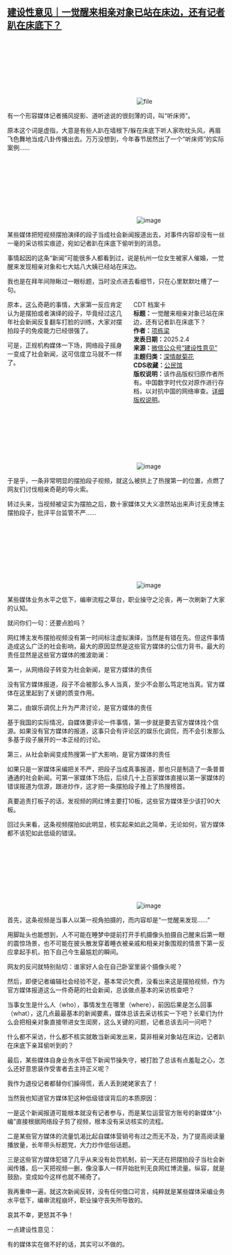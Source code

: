 <!--1738664297000-->
[建设性意见｜一觉醒来相亲对象已站在床边，还有记者趴在床底下？](https://chinadigitaltimes.net/chinese/715577.html)
------

<p><img decoding="async" src="data:image/svg+xml,%3Csvg%20xmlns='http://www.w3.org/2000/svg'%20viewBox='0%200%200%200'%3E%3C/svg%3E" alt="file" data-lazy-src="https://chinadigitaltimes.net/chinese/files/2025/02/image-1738664071061.png"><noscript><img decoding="async" src="https://chinadigitaltimes.net/chinese/files/2025/02/image-1738664071061.png" alt="file"></noscript></p><p>有一个形容媒体记者捕风捉影、道听途说的很刻薄的词，叫“听床师”。</p><p>原本这个词是虚指，大意是有些人趴在墙根下/躲在床底下听人家吹枕头风，再眉飞色舞地当成八卦传播出去。万万没想到，今年春节居然出了一个“听床师”的实际案例……</p><p><img decoding="async" src="data:image/svg+xml,%3Csvg%20xmlns='http://www.w3.org/2000/svg'%20viewBox='0%200%200%200'%3E%3C/svg%3E" alt="image" data-lazy-src="https://chinadigitaltimes.net/chinese/files/2025/02/post-715577-67a1e96925985."><noscript><img decoding="async" src="https://chinadigitaltimes.net/chinese/files/2025/02/post-715577-67a1e96925985." alt="image"></noscript></p><p>某些媒体把短视频摆拍演绎的段子当成社会新闻报道出去，对事件内容却没有一丝一毫的采访核实痕迹，宛如记者趴在床底下偷听到的消息。</p><p>事情起因的这条“新闻”可能很多人都看到过，说是杭州一位女生被家人催婚，一觉醒来发现相亲对象和七大姑八大姨已经站在床边。</p><p>我也是在拜年间隙瞅过一眼标题，当时没点进去看细节，只在心里默默吐槽了一句。</p><div style="width:42%;float:right;padding-left:20px;"><div class="su-spoiler su-spoiler-style-fancy su-spoiler-icon-chevron-circle" data-scroll-offset="0" data-anchor-in-url="no"><div class="su-spoiler-title" tabindex="0" role="button"><span class="su-spoiler-icon"></span>CDT 档案卡</div><div class="su-spoiler-content su-u-clearfix su-u-trim"><strong>标题：</strong>一觉醒来相亲对象已站在床边，还有记者趴在床底下？<br><strong>作者：</strong><a href="https://chinadigitaltimes.net/space/建设性意见" target="_blank">项栋梁</a><br><strong>发表日期：</strong>2025.2.4<br><strong>来源：</strong><a href="https://web.archive.org/web/*/https://mp.weixin.qq.com/s/6B-FbpvAh7Yl2AnTYT5YcA" target="_blank">微信公众号“建设性意见”</a><br><strong>主题归类：</strong><a href="https://chinadigitaltimes.net/space/深情献菊花" target="_blank">深情献菊花</a><br><strong>CDS收藏：</strong><a href="https://chinadigitaltimes.net/space/%E5%85%AC%E6%B0%91%E9%A6%86" target="_blank" rel="noopener">公民馆</a><br><strong>版权说明：</strong>该作品版权归原作者所有。中国数字时代仅对原作进行存档，以对抗中国的网络审查。<a href="https://chinadigitaltimes.net/chinese/copyright">详细版权说明</a>。</div></div></div><p>原本，这么奇葩的事情，大家第一反应肯定认为是摆拍或者演绎的段子，毕竟经过这几年社会新闻反复翻车打脸的训练，大家对摆拍段子的免疫能力已经很强了。</p><p>可是，正规机构媒体一下场，网络段子摇身一变成了社会新闻，这可信度立马就不一样了。</p><p><img decoding="async" src="data:image/svg+xml,%3Csvg%20xmlns='http://www.w3.org/2000/svg'%20viewBox='0%200%200%200'%3E%3C/svg%3E" alt="image" data-lazy-src="https://chinadigitaltimes.net/chinese/files/2025/02/post-715577-67a1e9692f90a."><noscript><img decoding="async" src="https://chinadigitaltimes.net/chinese/files/2025/02/post-715577-67a1e9692f90a." alt="image"></noscript></p><p>于是乎，一条非常明显的摆拍段子视频，就这么被拱上了热搜第一的位置，点燃了网友们讨伐相亲奇葩的导火索。</p><p>转过头来，当视频被证实为摆拍之后，数十家媒体又大义凛然站出来声讨无良博主摆拍段子，批评平台监管不严……</p><p><img decoding="async" src="data:image/svg+xml,%3Csvg%20xmlns='http://www.w3.org/2000/svg'%20viewBox='0%200%200%200'%3E%3C/svg%3E" alt="image" data-lazy-src="https://chinadigitaltimes.net/chinese/files/2025/02/post-715577-67a1e96938418."><noscript><img decoding="async" src="https://chinadigitaltimes.net/chinese/files/2025/02/post-715577-67a1e96938418." alt="image"></noscript></p><p>某些媒体业务水平之低下，编审流程之草台，职业操守之沦丧，再一次刷新了大家的认知。</p><p>就问你们一句：还要点脸吗？</p><p>网红博主发布摆拍视频没有第一时间标注虚拟演绎，当然是有错在先。但这件事情造成这么广泛的社会影响，最大的原因显然是这些官方媒体的公信力背书，最大的责任显然是这些官方媒体的推波助澜：</p><p>第一，从网络段子转变为社会新闻，是官方媒体的责任</p><p>没有官方媒体报道，段子不会被那么多人当真，至少不会那么笃定地当真。官方媒体在这里起到了关键的质变作用。</p><p>第二，由娱乐调侃上升为严肃讨论，是官方媒体的责任</p><p>基于我国的实际情况，自媒体要评论一件事情，第一步就是要去官方媒体找个信源。如果没有官方媒体的报道，这事只会有评论区的娱乐化调侃，而不会引发那么多基于段子展开的一本正经的讨论。</p><p>第三，从社会新闻变成热搜第一扩大影响，是官方媒体的责任</p><p>如果只是一家媒体采编把关不严，把段子当成真事报道，那也只是制造了一条普普通通的社会新闻。可第一家媒体下场后，后续几十上百家媒体直接以第一家媒体的错误报道为信源，跟进炒作，这才把一条摆拍段子推上了热搜榜首。</p><p>真要追责打板子的话，发视频的网红博主要打10板，这些官方媒体至少该打90大板。</p><p>回过头来看，这条视频摆拍如此明显，核实起来如此之简单，无论如何，官方媒体都不该犯如此低级的错误。</p><p><img decoding="async" src="data:image/svg+xml,%3Csvg%20xmlns='http://www.w3.org/2000/svg'%20viewBox='0%200%200%200'%3E%3C/svg%3E" alt="image" data-lazy-src="https://chinadigitaltimes.net/chinese/files/2025/02/post-715577-67a1e969442fa."><noscript><img decoding="async" src="https://chinadigitaltimes.net/chinese/files/2025/02/post-715577-67a1e969442fa." alt="image"></noscript></p><p>首先，这条视频是当事人以第一视角拍摄的，而内容却是“一觉醒来发现……”</p><p>用脚趾头也能想到，人不可能在睡梦中提前打开手机摄像头拍摄自己醒来后第一眼的震惊场景，也不可能在披头散发穿着睡衣被亲戚和相亲对象围观的情景下第一反应拿起手机，拍下自己今生最尴尬的瞬间。</p><p>网友的反问就特别贴切：谁家好人会在自己卧室里装个摄像头呢？</p><p>然后，即便记者编辑社会经验不足，基本常识欠费，没看出来这是摆拍视频，作为官方媒体报道这么一件奇葩的社会新闻，总该做点基本的采访核查吧？</p><p>当事女生是什么人（who），事情发生在哪里（where），前因后果是怎么回事（what），这几点最最基本的新闻要素，媒体总该去采访核实一下吧？长辈们为什么会把相亲对象直接带进女生闺房，这么关键的问题，记者总该去问一问吧？</p><p>什么都不采访，什么都不核实就敢当新闻发出来，莫非相亲对象站在床边，记者趴在床底下亲耳偷听到的？</p><p>最后，某些媒体自身业务水平低下新闻节操失守，被打脸了总该有点羞耻之心，怎么还好意思装作受害者去主持正义呢？</p><p>我作为退役记者都替你们臊得慌，丢人丢到姥姥家去了！</p><p>当然我也知道官方媒体犯这种低级错误背后的本质原因：</p><p>一是这个新闻报道可能根本就没有记者参与，而是某位运营官方账号的新媒体“小编”直接根据网络段子剪了视频，根本没有采访核实的流程。</p><p>二是某些官方媒体的流量饥渴比起自媒体营销号有过之而无不及，为了提高阅读量播放量，长年带头标题党，大力炒作低俗话题。</p><p>三是这些官方媒体犯错了几乎从来没有处罚机制，前一天还在把摆拍段子当社会新闻传播，后一天把视频一删，像没事人一样开始批判无良网红博流量。纵容，就是鼓励，变成如今这样也就不稀奇了。</p><p>我再重申一遍，就这次新闻反转，没有任何借口可言，纯粹就是某些媒体采编业务水平低下，编审流程崩坏，职业操守丧失所导致的。</p><p>哀其不幸，更怒其不争！</p><p>一点建设性意见：</p><p>有的媒体实在做不好的话，其实可以不做的。</p><div class="addtoany_share_save_container addtoany_content addtoany_content_bottom"><div class="a2a_kit a2a_kit_size_32 addtoany_list" data-a2a-url="https://chinadigitaltimes.net/chinese/715577.html" data-a2a-title="建设性意见｜一觉醒来相亲对象已站在床边，还有记者趴在床底下？"><a class="a2a_button_facebook" href="https://www.addtoany.com/add_to/facebook?linkurl=https%3A%2F%2Fchinadigitaltimes.net%2Fchinese%2F715577.html&amp;linkname=%E5%BB%BA%E8%AE%BE%E6%80%A7%E6%84%8F%E8%A7%81%EF%BD%9C%E4%B8%80%E8%A7%89%E9%86%92%E6%9D%A5%E7%9B%B8%E4%BA%B2%E5%AF%B9%E8%B1%A1%E5%B7%B2%E7%AB%99%E5%9C%A8%E5%BA%8A%E8%BE%B9%EF%BC%8C%E8%BF%98%E6%9C%89%E8%AE%B0%E8%80%85%E8%B6%B4%E5%9C%A8%E5%BA%8A%E5%BA%95%E4%B8%8B%EF%BC%9F" title="Facebook" rel="nofollow noopener" target="_blank"></a><a class="a2a_button_twitter" href="https://www.addtoany.com/add_to/twitter?linkurl=https%3A%2F%2Fchinadigitaltimes.net%2Fchinese%2F715577.html&amp;linkname=%E5%BB%BA%E8%AE%BE%E6%80%A7%E6%84%8F%E8%A7%81%EF%BD%9C%E4%B8%80%E8%A7%89%E9%86%92%E6%9D%A5%E7%9B%B8%E4%BA%B2%E5%AF%B9%E8%B1%A1%E5%B7%B2%E7%AB%99%E5%9C%A8%E5%BA%8A%E8%BE%B9%EF%BC%8C%E8%BF%98%E6%9C%89%E8%AE%B0%E8%80%85%E8%B6%B4%E5%9C%A8%E5%BA%8A%E5%BA%95%E4%B8%8B%EF%BC%9F" title="Twitter" rel="nofollow noopener" target="_blank"></a><a class="a2a_button_telegram" href="https://www.addtoany.com/add_to/telegram?linkurl=https%3A%2F%2Fchinadigitaltimes.net%2Fchinese%2F715577.html&amp;linkname=%E5%BB%BA%E8%AE%BE%E6%80%A7%E6%84%8F%E8%A7%81%EF%BD%9C%E4%B8%80%E8%A7%89%E9%86%92%E6%9D%A5%E7%9B%B8%E4%BA%B2%E5%AF%B9%E8%B1%A1%E5%B7%B2%E7%AB%99%E5%9C%A8%E5%BA%8A%E8%BE%B9%EF%BC%8C%E8%BF%98%E6%9C%89%E8%AE%B0%E8%80%85%E8%B6%B4%E5%9C%A8%E5%BA%8A%E5%BA%95%E4%B8%8B%EF%BC%9F" title="Telegram" rel="nofollow noopener" target="_blank"></a><a class="a2a_button_reddit" href="https://www.addtoany.com/add_to/reddit?linkurl=https%3A%2F%2Fchinadigitaltimes.net%2Fchinese%2F715577.html&amp;linkname=%E5%BB%BA%E8%AE%BE%E6%80%A7%E6%84%8F%E8%A7%81%EF%BD%9C%E4%B8%80%E8%A7%89%E9%86%92%E6%9D%A5%E7%9B%B8%E4%BA%B2%E5%AF%B9%E8%B1%A1%E5%B7%B2%E7%AB%99%E5%9C%A8%E5%BA%8A%E8%BE%B9%EF%BC%8C%E8%BF%98%E6%9C%89%E8%AE%B0%E8%80%85%E8%B6%B4%E5%9C%A8%E5%BA%8A%E5%BA%95%E4%B8%8B%EF%BC%9F" title="Reddit" rel="nofollow noopener" target="_blank"></a><a class="a2a_button_whatsapp" href="https://www.addtoany.com/add_to/whatsapp?linkurl=https%3A%2F%2Fchinadigitaltimes.net%2Fchinese%2F715577.html&amp;linkname=%E5%BB%BA%E8%AE%BE%E6%80%A7%E6%84%8F%E8%A7%81%EF%BD%9C%E4%B8%80%E8%A7%89%E9%86%92%E6%9D%A5%E7%9B%B8%E4%BA%B2%E5%AF%B9%E8%B1%A1%E5%B7%B2%E7%AB%99%E5%9C%A8%E5%BA%8A%E8%BE%B9%EF%BC%8C%E8%BF%98%E6%9C%89%E8%AE%B0%E8%80%85%E8%B6%B4%E5%9C%A8%E5%BA%8A%E5%BA%95%E4%B8%8B%EF%BC%9F" title="WhatsApp" rel="nofollow noopener" target="_blank"></a><a class="a2a_button_email" href="https://www.addtoany.com/add_to/email?linkurl=https%3A%2F%2Fchinadigitaltimes.net%2Fchinese%2F715577.html&amp;linkname=%E5%BB%BA%E8%AE%BE%E6%80%A7%E6%84%8F%E8%A7%81%EF%BD%9C%E4%B8%80%E8%A7%89%E9%86%92%E6%9D%A5%E7%9B%B8%E4%BA%B2%E5%AF%B9%E8%B1%A1%E5%B7%B2%E7%AB%99%E5%9C%A8%E5%BA%8A%E8%BE%B9%EF%BC%8C%E8%BF%98%E6%9C%89%E8%AE%B0%E8%80%85%E8%B6%B4%E5%9C%A8%E5%BA%8A%E5%BA%95%E4%B8%8B%EF%BC%9F" title="Email" rel="nofollow noopener" target="_blank"></a><a class="a2a_button_copy_link" href="https://www.addtoany.com/add_to/copy_link?linkurl=https%3A%2F%2Fchinadigitaltimes.net%2Fchinese%2F715577.html&amp;linkname=%E5%BB%BA%E8%AE%BE%E6%80%A7%E6%84%8F%E8%A7%81%EF%BD%9C%E4%B8%80%E8%A7%89%E9%86%92%E6%9D%A5%E7%9B%B8%E4%BA%B2%E5%AF%B9%E8%B1%A1%E5%B7%B2%E7%AB%99%E5%9C%A8%E5%BA%8A%E8%BE%B9%EF%BC%8C%E8%BF%98%E6%9C%89%E8%AE%B0%E8%80%85%E8%B6%B4%E5%9C%A8%E5%BA%8A%E5%BA%95%E4%B8%8B%EF%BC%9F" title="Copy Link" rel="nofollow noopener" target="_blank"></a><a class="a2a_dd addtoany_share_save addtoany_share" href="https://www.addtoany.com/share"></a></div></div>
